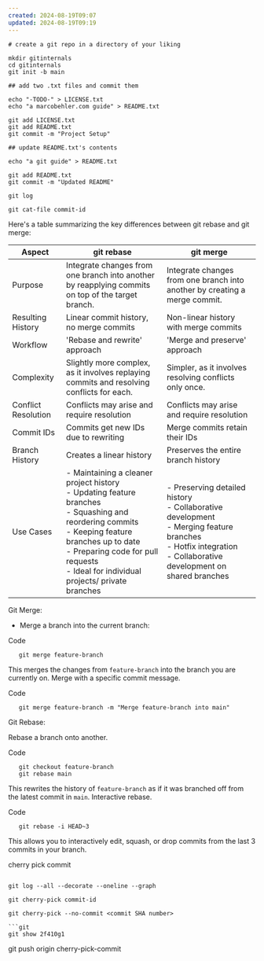 ```yaml
---
created: 2024-08-19T09:07
updated: 2024-08-19T09:19
---
```


```
# create a git repo in a directory of your liking

mkdir gitinternals
cd gitinternals
git init -b main

## add two .txt files and commit them

echo "-TODO-" > LICENSE.txt
echo "a marcobehler.com guide" > README.txt

git add LICENSE.txt
git add README.txt
git commit -m "Project Setup"

## update README.txt's contents

echo "a git guide" > README.txt

git add README.txt
git commit -m "Updated README"

git log

git cat-file commit-id

```


Here's a table summarizing the key differences between git rebase and git merge:

| Aspect              | git rebase                                                                                                                                                                                                                                                 | git merge                                                                                                                                                                    |
| ------------------- | ---------------------------------------------------------------------------------------------------------------------------------------------------------------------------------------------------------------------------------------------------------- | ---------------------------------------------------------------------------------------------------------------------------------------------------------------------------- |
| Purpose             | Integrate changes from one branch into another by reapplying commits on top of the target branch.                                                                                                                                                          | Integrate changes from one branch into another by creating a merge commit.                                                                                                   |
| Resulting History   | Linear commit history, no merge commits                                                                                                                                                                                                                    | Non-linear history with merge commits                                                                                                                                        |
| Workflow            | 'Rebase and rewrite' approach                                                                                                                                                                                                                              | 'Merge and preserve' approach                                                                                                                                                |
| Complexity          | Slightly more complex, as it involves replaying commits and resolving conflicts for each.                                                                                                                                                                  | Simpler, as it involves resolving conflicts only once.                                                                                                                       |
| Conflict Resolution | Conflicts may arise and require resolution                                                                                                                                                                                                                 | Conflicts may arise and require resolution                                                                                                                                   |
| Commit IDs          | Commits get new IDs due to rewriting                                                                                                                                                                                                                       | Merge commits retain their IDs                                                                                                                                               |
| Branch History      | Creates a linear history                                                                                                                                                                                                                                   | Preserves the entire branch history                                                                                                                                          |
| Use Cases           | - Maintaining a cleaner project history  <br>- Updating feature branches  <br>- Squashing and reordering commits  <br>- Keeping feature branches up to date  <br>- Preparing code for pull requests  <br>- Ideal for individual projects/ private branches | - Preserving detailed history  <br>- Collaborative development  <br>- Merging feature branches  <br>- Hotfix integration  <br>- Collaborative development on shared branches |

Git Merge:

- Merge a branch into the current branch:

Code

```
   git merge feature-branch
```

This merges the changes from `feature-branch` into the branch you are currently on. Merge with a specific commit message.

Code

```
   git merge feature-branch -m "Merge feature-branch into main"
```

Git Rebase:

Rebase a branch onto another.

Code

```
   git checkout feature-branch   
   git rebase main
```

This rewrites the history of `feature-branch` as if it was branched off from the latest commit in `main`. Interactive rebase.

Code

```
   git rebase -i HEAD~3
```

This allows you to interactively edit, squash, or drop commits from the last 3 commits in your branch.

cherry pick commit

```

git log --all --decorate --oneline --graph

git cherry-pick commit-id

git cherry-pick --no-commit <commit SHA number>

```git
git show 2f410g1
```

git push origin cherry-pick-commit
```